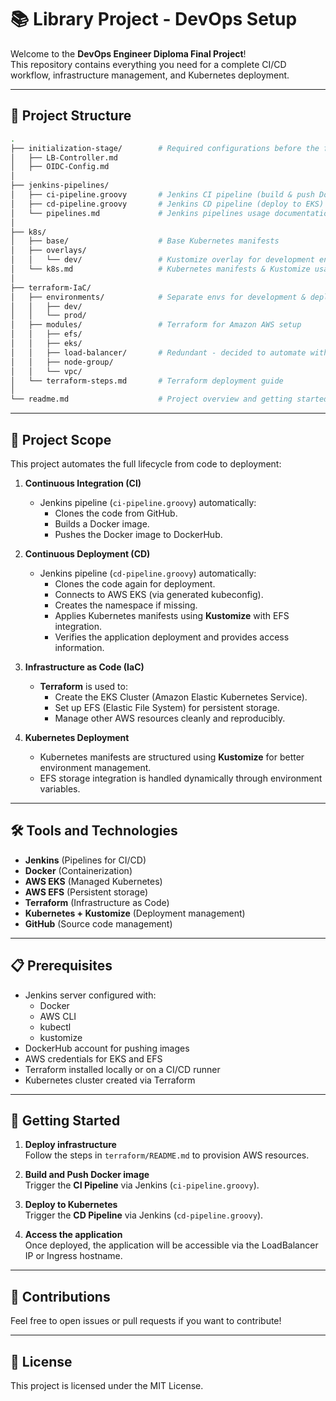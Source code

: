 # 📚 Library Project - DevOps Setup

Welcome to the **DevOps Engineer Diploma Final Project**!  
This repository contains everything you need for a complete CI/CD workflow, infrastructure management, and Kubernetes deployment.

---

## 📂 Project Structure

```bash
.
├── initialization-stage/        # Required configurations before the first CD run
│   ├── LB-Controller.md       
│   ├── OIDC-Config.md
│
├── jenkins-pipelines/
│   ├── ci-pipeline.groovy       # Jenkins CI pipeline (build & push Docker image)
│   ├── cd-pipeline.groovy       # Jenkins CD pipeline (deploy to EKS)
│   └── pipelines.md             # Jenkins pipelines usage documentation
│
├── k8s/
│   ├── base/                    # Base Kubernetes manifests
│   ├── overlays/
│   │   └── dev/                 # Kustomize overlay for development environment
│   └── k8s.md                   # Kubernetes manifests & Kustomize usage guide
│
├── terraform-IaC/
│   ├── environments/            # Separate envs for development & deployment
│   │   ├── dev/                  
│   │   └── prod/                 
│   ├── modules/                 # Terraform for Amazon AWS setup
│   │   ├── efs/
│   │   ├── eks/
│   │   ├── load-balancer/       # Redundant - decided to automate with LB-Cotroller - Left for reference
│   │   ├── node-group/                  
│   │   └── vpc/ 
│   └── terraform-steps.md       # Terraform deployment guide
│
└── readme.md                    # Project overview and getting started
```

---

## 🚀 Project Scope

This project automates the full lifecycle from code to deployment:

1. **Continuous Integration (CI)**  
   - Jenkins pipeline (`ci-pipeline.groovy`) automatically:
     - Clones the code from GitHub.
     - Builds a Docker image.
     - Pushes the Docker image to DockerHub.

2. **Continuous Deployment (CD)**  
   - Jenkins pipeline (`cd-pipeline.groovy`) automatically:
     - Clones the code again for deployment.
     - Connects to AWS EKS (via generated kubeconfig).
     - Creates the namespace if missing.
     - Applies Kubernetes manifests using **Kustomize** with EFS integration.
     - Verifies the application deployment and provides access information.

3. **Infrastructure as Code (IaC)**  
   - **Terraform** is used to:
     - Create the EKS Cluster (Amazon Elastic Kubernetes Service).
     - Set up EFS (Elastic File System) for persistent storage.
     - Manage other AWS resources cleanly and reproducibly.

4. **Kubernetes Deployment**  
   - Kubernetes manifests are structured using **Kustomize** for better environment management.
   - EFS storage integration is handled dynamically through environment variables.

---

## 🛠️ Tools and Technologies

- **Jenkins** (Pipelines for CI/CD)
- **Docker** (Containerization)
- **AWS EKS** (Managed Kubernetes)
- **AWS EFS** (Persistent storage)
- **Terraform** (Infrastructure as Code)
- **Kubernetes + Kustomize** (Deployment management)
- **GitHub** (Source code management)

---

## 📋 Prerequisites

- Jenkins server configured with:
  - Docker
  - AWS CLI
  - kubectl
  - kustomize
- DockerHub account for pushing images
- AWS credentials for EKS and EFS
- Terraform installed locally or on a CI/CD runner
- Kubernetes cluster created via Terraform

---

## 🏁 Getting Started

1. **Deploy infrastructure**  
   Follow the steps in `terraform/README.md` to provision AWS resources.

2. **Build and Push Docker image**  
   Trigger the **CI Pipeline** via Jenkins (`ci-pipeline.groovy`).

3. **Deploy to Kubernetes**  
   Trigger the **CD Pipeline** via Jenkins (`cd-pipeline.groovy`).

4. **Access the application**  
   Once deployed, the application will be accessible via the LoadBalancer IP or Ingress hostname.

---

## 🤝 Contributions

Feel free to open issues or pull requests if you want to contribute!

---

## 📜 License

This project is licensed under the MIT License.
